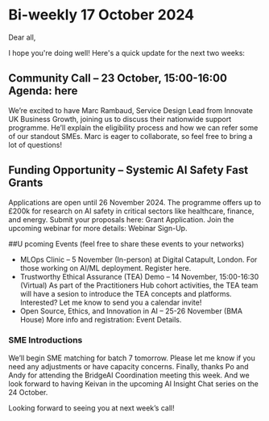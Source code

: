# Bi-weekly 17 October 2024

Dear all,  

I hope you're doing well! Here's a quick update for the next two weeks: 

## Community Call – 23 October, 15:00-16:00 Agenda: here 
We’re excited to have Marc Rambaud, Service Design Lead from Innovate UK Business Growth, joining us to discuss their nationwide support programme. He’ll explain the eligibility process and how we can refer some of our standout SMEs. Marc is eager to collaborate, so feel free to bring a lot of questions! 

## Funding Opportunity – Systemic AI Safety Fast Grants 
Applications are open until 26 November 2024. The programme offers up to £200k for research on AI safety in critical sectors like healthcare, finance, and energy. Submit your proposals here: Grant Application. Join the upcoming webinar for more details: Webinar Sign-Up. 

##U pcoming Events (feel free to share these events to your networks) 
* MLOps Clinic – 5 November (In-person) at Digital Catapult, London. 
For those working on AI/ML deployment. Register here.  
* Trustworthy Ethical Assurance (TEA) Demo – 14 November, 15:00-16:30 (Virtual) 
As part of the Practitioners Hub cohort activities, the TEA team will have a sesion to introduce the TEA concepts and platforms. Interested? Let me know to send you a calendar invite! 
* Open Source, Ethics, and Innovation in AI – 25-26 November (BMA House) More info and registration: Event Details. 

### SME Introductions 
We’ll begin SME matching for batch 7 tomorrow. Please let me know if you need any adjustments or have capacity concerns. Finally, thanks Po and Andy for attending the BridgeAI Coordination meeting this week. And we look forward to having Keivan in the upcoming AI Insight Chat series on the 24 October. 

Looking forward to seeing you at next week’s call! 
